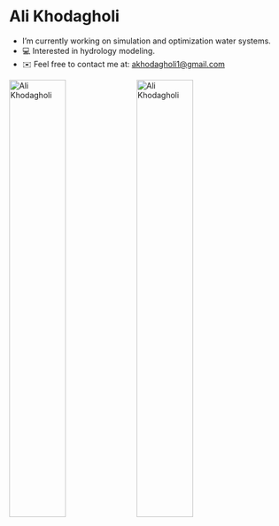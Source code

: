 <!DOCTYPE html>
<h1> Ali Khodagholi </h1>


- I’m currently working on simulation and optimization water systems.
- 💻 Interested in hydrology modeling.
- :envelope: Feel free to contact me at: akhodagholi1@gmail.com


<div>
  <img width="45%" align="left" src="https://github-readme-stats.vercel.app/api/top-langs?username=ali-khodagholi&show_icons=true&locale=en&layout=compact" alt="Ali Khodagholi" />
  <img width="45%"  src="https://github-readme-streak-stats.herokuapp.com/?user=ali-khodagholi&" alt="Ali Khodagholi" />
</div>

